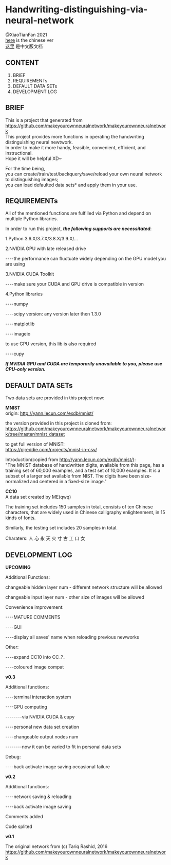 # Handwriting-distinguishing-via-neural-network  
@XiaoTianFan 2021  
[here](./Chinese-ver/README.md) is the chinese ver  
[这里](./Chinese-ver/README.md) 是中文版文档  

CONTENT
-------
1. BRIEF
2. REQUIREMENTs
3. DEFAULT DATA SETs
4. DEVELOPMENT LOG  

BRIEF  
-----
This is a project that generated from https://github.com/makeyourownneuralnetwork/makeyourownneuralnetwork  
This project provides more functions in operating the handwriting distinguishing neural newtwork.  
In order to make it more handy, feasible, convenient, efficient, and instructional.  
Hope it will be helpful XD~

For the time being,  
you can create/train/test/backquery/save/reload your own neural network to distinguishing images;  
you can load defaulted data sets* and apply them in your use.  

REQUIREMENTs
------------

All of the mentioned functions are fulfilled via Python and depend on multiple Python libraries.  

In order to run this project, ***the following supports are necessitated***:  

1.Python 3.6.X/3.7.X/3.8.X/3.9.X/...  

2.NVIDIA GPU with late released drive  

----the performance can fluctuate widely depending on the GPU model you are using  

3.NVIDIA CUDA Toolkit  

----make sure your CUDA and GPU drive is compatible in version

4.Python libraries  

----numpy  

----scipy  version: any version later then 1.3.0

----matplotlib  

----imageio

to use GPU version, this lib is also required  

----cupy
   
***If NVIDIA GPU and CUDA are temporarily unavailable to you, please use CPU-only version.***


DEFAULT DATA SETs
-----------------

Two data sets are provided in this project now:

**MNIST**  
origin: http://yann.lecun.com/exdb/mnist/

the version provided in this project is cloned from:
https://github.com/makeyourownneuralnetwork/makeyourownneuralnetwork/tree/master/mnist_dataset

to get full version of MNIST:  
https://pjreddie.com/projects/mnist-in-csv/

Introduction(copied from http://yann.lecun.com/exdb/mnist/):  
"The MNIST database of handwritten digits, available from this page, has a training set of 60,000 examples, and a test set of 10,000 examples. It is a subset of a larger set available from NIST. The digits have been size-normalized and centered in a fixed-size image."

**CC10**  
A data set created by ME(qwq)

The training set includes 150 samples in total, 
consists of ten Chinese characters, that are widely used in Chinese calligraphy enlightenment, in 15 kinds of fonts.

Similarly, the testing set includes 20 samples in total.

Charaters: 人 心 永 天 火 寸 古 工 口 女


DEVELOPMENT LOG
-----

**UPCOMING**

Additional Functions:

changeable hidden layer num - different network structure will be allowed

changeable input layer num - other size of images will be allowed  

Convenience improvement:

----MATURE COMMENTS

----GUI

----display all saves' name when reloading previous newworks  

Other:

----expand CC10 into CC_?_

----coloured image compat
  
**v0.3**

Additional functions:

----terminal interaction system

----GPU computing

--------via NVIDIA CUDA & cupy

----personal new data set creation 

----changeable output nodes num

--------now it can be varied to fit in personal data sets

Debug:

----back activate image saving occasional failure

**v0.2**

Additional functions:

----network saving & reloading

----back activate image saving

Comments added

Code splited

**v0.1**

The original network from (c) Tariq Rashid, 2016
https://github.com/makeyourownneuralnetwork/makeyourownneuralnetwork



